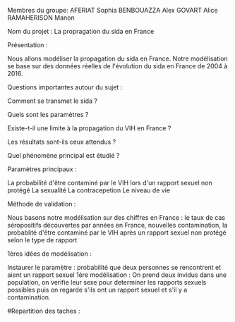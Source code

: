 Membres du groupe: 
AFERIAT Sophia
BENBOUAZZA Alex 
GOVART Alice 
RAMAHERISON Manon


Nom du projet : La propragation du sida en France


Présentation :

Nous allons modéliser la propagation du sida en France.
Notre modélisation se base sur des données réelles de l'évolution du sida en France de 2004 à 2016.


Questions importantes autour du sujet :

Comment se transmet le sida ?

Quels sont les paramètres ?

Existe-t-il une limite à la propagation du VIH en France ?

Les résultats sont-ils ceux attendus ?

Quel phénomène principal est étudié ?


Paramètres principaux :

La probabilité d'être contaminé par le VIH lors d'un rapport sexuel non protégé
La sexualité
La contracepetion 
Le niveau de vie 


Méthode de validation :

Nous basons notre modélisation sur des chiffres en France : le taux de cas séropositifs découvertes par années en France, nouvelles
contamination, la probablité d'être contaminé par le VIH après un rapport sexuel non protégé selon le type de rapport


1ères idées de modélisation : 

Instaurer le paramètre : probabilité que deux personnes se rencontrent et aient un rapport sexuel
1ère modélisation : On prend deux invidus dans une population, on verifie leur sexe pour determiner les rapports sexuels possibles
puis on regarde s'ils ont un rapport sexuel et s'il y a contamination.


#Repartition des taches : 




